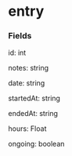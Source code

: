 # entry

### Fields

id: int

notes: string

date: string

startedAt: string

endedAt: string

hours: Float

ongoing: boolean
